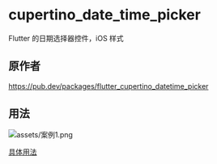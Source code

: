 # cupertino_date_time_picker
Flutter 的日期选择器控件，iOS 样式

## 原作者
https://pub.dev/packages/flutter_cupertino_datetime_picker

## 用法

![assets/案例1.png](案例)

[具体用法](https://github.com/ykrank/flutter_cupertino_datetime_picker/blob/master/README_zh-cn.md)